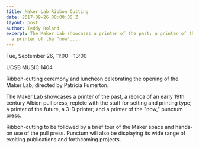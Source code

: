 ```yaml
---
title: Maker Lab Ribbon Cutting
date: 2017-09-26 00:00:00 Z
layout: post
author: Teddy Roland
excerpt: The Maker Lab showcases a printer of the past; a printer of the future; and
  a printer of the "now"....
---
```


Tue, September 26, 11:00 – 13:00

UCSB MUSIC 1404

Ribbon-cutting ceremony and luncheon celebrating the opening of the Maker Lab, directed by Patricia Fumerton.

The Maker Lab showcases a printer of the past, a replica of an early 19th century Albion pull press, replete with the stuff for setting and printing type; a printer of the future, a 3-D printer; and a printer of the "now," punctum press.

Ribbon-cutting to be followed by a brief tour of the Maker space and hands-on use of the pull press. Punctum will also be displaying its wide range of exciting publications and forthcoming projects.
